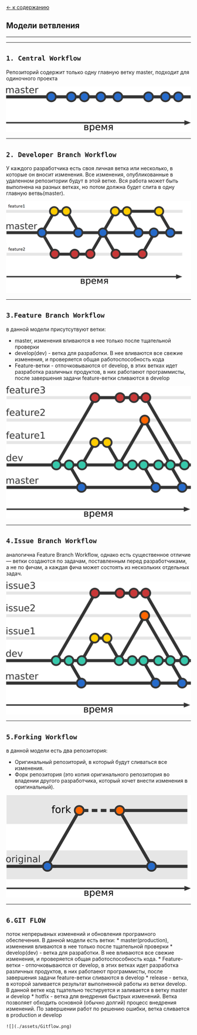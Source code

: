 [<- к содержанию](./readme.md)

## Модели ветвления
---
---

## `1. Central Workflow` 
 Репозиторий содержит только одну главную ветку master, подходит для одиночного проекта

![](./assets/Central%20workflow.png)

---

## `2. Developer Branch Workflow` 
 У каждого разработчика есть своя личная ветка или несколько, в которые он вносит изменения. Все изменения, опубликованные в удаленном репозитории будут в этой ветке. Вся работа может быть выполнена на разных ветках, но потом должна будет слита в одну главную ветвь(master).

![](./assets/Developer%20Branch%20Workflow.png)

---

## `3.Feature Branch Workflow`
 в данной модели присутсутвуют ветки: 

* master, изменения вливаются в нее только после тщательной проверки
* develop(dev) - ветка для разработки. В нее вливаются все свежие изменения, и проверяется общая работоспособность кода
* Feature-ветки -  отпочковываются от develop, в этих ветках идет разработка различных продуктов, в них работаеют программисты, после завершения задачи feature-ветки сливаются в develop
    
![](./assets/Feature%20Branch%20Workflow.png)

 ---


## `4.Issue Branch Workflow` 
 аналогична Feature Branch Workflow, однако есть существенное отличие — ветки создаются по задачам, поставленным перед разработчиками, а не по фичам, а каждая фича может состоять из нескольких отдельных задач.

![](./assets/Issue%20Branch%20Workflow.png)
___


## `5.Forking Workflow ` 

в данной модели есть два репозитория:
 * Оригинальный репозиторий, в который будут сливаться все изменения.
 * Форк репозитория (это копия оригинального репозитория во владении другого разработчика, который хочет внести изменения в оригинальный).

![](./assets/Forking%20Workflow.png)


---
## `6.GIT FLOW ` 

 поток непрерывных изменений и обновления програмного обеспечения. 
В данной модели есть ветки:
    * master(production), изменения вливаются в нее только после тщательной проверки
    * develop(dev) - ветка для разработки. В нее вливаются все свежие изменения, и проверяется общая работоспособность кода.
    * Feature-ветки -  отпочковываются от develop, в этих ветках идет разработка различных продуктов, в них работаеют программисты, после завершения задачи feature-ветки сливаются в develop
    * release - ветка, в которой заливается результат выполненной работы из ветки develop. В данной ветке код тщательно тестируется и заливается в ветку master и develop
    * hotfix - ветка для внедрения быстрых изменений. Ветка позволяет обходить основной (обычно долгий) процесс внедрения изменений. По завершении работ по решению ошибки, ветка сливается в production и develop

    ![](./assets/Gitflow.png)



